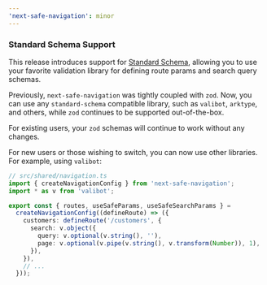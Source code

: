 ```yaml
---
'next-safe-navigation': minor
---
```


### Standard Schema Support

This release introduces support for [Standard Schema](https://github.com/standard-schema/standard-schema), allowing you to use your favorite validation library for defining route params and search query schemas.

Previously, `next-safe-navigation` was tightly coupled with `zod`. Now, you can use any `standard-schema` compatible library, such as `valibot`, `arktype`, and others, while `zod` continues to be supported out-of-the-box.

For existing users, your `zod` schemas will continue to work without any changes.

For new users or those wishing to switch, you can now use other libraries. For example, using `valibot`:

```ts
// src/shared/navigation.ts
import { createNavigationConfig } from 'next-safe-navigation';
import * as v from 'valibot';

export const { routes, useSafeParams, useSafeSearchParams } =
  createNavigationConfig((defineRoute) => ({
    customers: defineRoute('/customers', {
      search: v.object({
        query: v.optional(v.string(), ''),
        page: v.optional(v.pipe(v.string(), v.transform(Number)), 1),
      }),
    }),
    // ...
  }));
```
